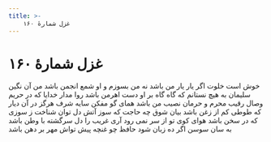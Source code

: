 ```yaml
---
title: >-
    غزل شمارهٔ ۱۶۰
---
```

# غزل شمارهٔ ۱۶۰

خوش است خلوت اگر یار یار من باشد
نه من بسوزم و او شمع انجمن باشد
من آن نگین سلیمان به هیچ نستانم
که گاه گاه بر او دست اهرمن باشد
روا مدار خدایا که در حریم وصال
رقیب محرم و حرمان نصیب من باشد
همای گو مفکن سایه شرف هرگز
در آن دیار که طوطی کم از زغن باشد
بیان شوق چه حاجت که سوز آتش دل
توان شناخت ز سوزی که در سخن باشد
هوای کوی تو از سر نمی رود آری
غریب را دل سرگشته با وطن باشد
به سان سوسن اگر ده زبان شود حافظ
چو غنچه پیش تواش مهر بر دهن باشد
